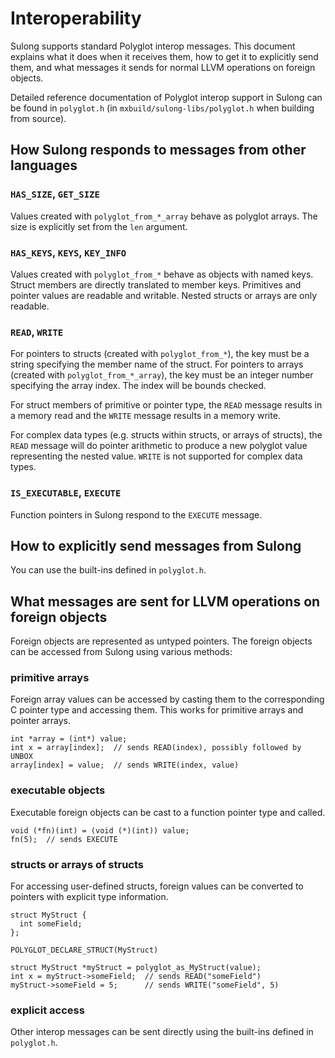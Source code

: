 # Interoperability

Sulong supports standard Polyglot interop messages. This document explains what
it does when it receives them, how to get it to explicitly send them, and what
messages it sends for normal LLVM operations on foreign objects.

Detailed reference documentation of Polyglot interop support in Sulong can be
found in `polyglot.h` (in `mxbuild/sulong-libs/polyglot.h` when building from
source).

## How Sulong responds to messages from other languages

### `HAS_SIZE`, `GET_SIZE`

Values created with `polyglot_from_*_array` behave as polyglot arrays. The size
is explicitly set from the `len` argument.

### `HAS_KEYS`, `KEYS`, `KEY_INFO`

Values created with `polyglot_from_*` behave as objects with named keys. Struct
members are directly translated to member keys. Primitives and pointer values
are readable and writable. Nested structs or arrays are only readable.

### `READ`, `WRITE`

For pointers to structs (created with `polyglot_from_*`), the key must be a
string specifying the member name of the struct. For pointers to arrays (created
with `polyglot_from_*_array`), the key must be an integer number specifying the
array index. The index will be bounds checked.

For struct members of primitive or pointer type, the `READ` message results in a
memory read and the `WRITE` message results in a memory write.

For complex data types (e.g. structs within structs, or arrays of structs),
the `READ` message will do pointer arithmetic to produce a new polyglot value
representing the nested value. `WRITE` is not supported for complex data types.

### `IS_EXECUTABLE`, `EXECUTE`

Function pointers in Sulong respond to the `EXECUTE` message.

## How to explicitly send messages from Sulong

You can use the built-ins defined in `polyglot.h`.

## What messages are sent for LLVM operations on foreign objects

Foreign objects are represented as untyped pointers. The foreign objects can be
accessed from Sulong using various methods:

### primitive arrays

Foreign array values can be accessed by casting them to the corresponding C
pointer type and accessing them. This works for primitive arrays and pointer
arrays.

```
int *array = (int*) value;
int x = array[index];  // sends READ(index), possibly followed by UNBOX
array[index] = value;  // sends WRITE(index, value)
```

### executable objects

Executable foreign objects can be cast to a function pointer type and called.

```
void (*fn)(int) = (void (*)(int)) value;
fn(5);  // sends EXECUTE
```

### structs or arrays of structs

For accessing user-defined structs, foreign values can be converted to pointers
with explicit type information.

```
struct MyStruct {
  int someField;
};

POLYGLOT_DECLARE_STRUCT(MyStruct)

struct MyStruct *myStruct = polyglot_as_MyStruct(value);
int x = myStruct->someField;  // sends READ("someField")
myStruct->someField = 5;      // sends WRITE("someField", 5)
```

### explicit access

Other interop messages can be sent directly using the built-ins defined in
`polyglot.h`.
